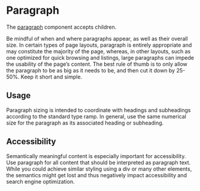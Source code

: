 # Paragraph
The [paragraph](https://developer.mozilla.org/en-US/docs/Web/HTML/Element/p) component accepts children.

Be mindful of when and where paragraphs appear, as well as their overall size. In certain types of page layouts, paragraph is entirely appropriate and may constitute the majority of the page, whereas, in other layouts, such as one optimized for quick browsing and listings, large paragraphs can impede the usability of the page’s content. The best rule of thumb is to only allow the paragraph to be as big as it needs to be, and then cut it down by 25-50%. Keep it short and simple.

## Usage
Paragraph sizing is intended to coordinate with headings and subheadings according to the standard type ramp. In general, use the same numerical size for the paragraph as its associated heading or subheading.

## Accessibility
Semantically meaningful content is especially important for accessibility. Use paragraph for all content that should be interpreted as paragraph text. While you could achieve similar styling using a div or many other elements, the semantics might get lost and thus negatively impact accessibility and search engine optimization.